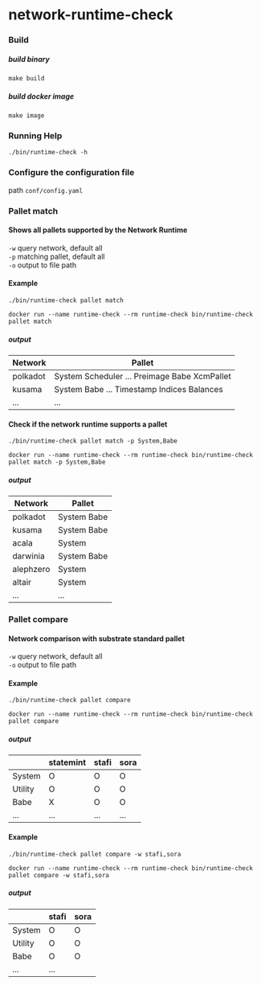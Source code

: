 # network-runtime-check

### Build 
##### build binary
`make build`  
##### build docker image
`make image`

### Running Help
`./bin/runtime-check -h`  

### Configure the configuration file
path `conf/config.yaml`

### Pallet match
#### Shows all pallets supported by the Network Runtime

`-w` query network, default all  
`-p` matching pallet, default all  
`-o` output to file path

#### Example
`./bin/runtime-check pallet match`  

`docker run --name runtime-check --rm runtime-check bin/runtime-check pallet match`

##### output
| Network  | Pallet                                        | 
|----------|-----------------------------------------------|
| polkadot | System Scheduler ... Preimage  Babe XcmPallet |
| kusama   | System Babe  ... Timestamp Indices Balances   |
| ...      | ...                                           |


#### Check if the network runtime supports a pallet
`./bin/runtime-check pallet match -p System,Babe`

`docker run --name runtime-check --rm runtime-check bin/runtime-check pallet match -p System,Babe`  


##### output
| Network   | Pallet       | 
|-----------|--------------|
| polkadot  | System  Babe |
| kusama    | System  Babe |
| acala     | System       |
| darwinia  | System  Babe |
| alephzero | System       |
| altair    | System       |
| ...       | ...          |


### Pallet compare
#### Network comparison with substrate standard pallet

`-w` query network, default all  
`-o` output to file path

#### Example
`./bin/runtime-check pallet compare`

`docker run --name runtime-check --rm runtime-check bin/runtime-check pallet compare`

##### output
|         | statemint | stafi | sora |
|---------|-----------|-------|------|
| System  | O         | O     | O    |
| Utility | O         | O     | O    |
| Babe    | X         | O     | O    | 
| ...     | ...       | ...   | ...  |

#### Example
`./bin/runtime-check pallet compare -w stafi,sora`

`docker run --name runtime-check --rm runtime-check bin/runtime-check pallet compare -w stafi,sora`

##### output
|         | stafi | sora |
|---------|-------|------|
| System  | O     | O    |
| Utility | O     | O    |
| Babe    | O     | O    | 
| ...     | ...   |      |
